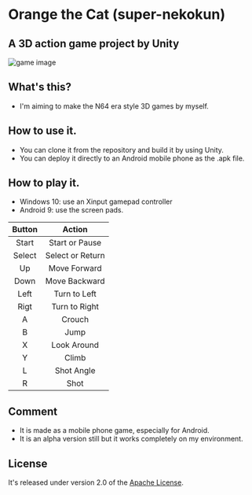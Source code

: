 # Orange the Cat (super-nekokun)
## A 3D action game project by Unity
![game image](https://i.imgur.com/Hr8HG8X.png)

## What's this?
- I'm aiming to make the N64 era style 3D games by myself.

## How to use it.
- You can clone it from the repository and build it by using Unity.
- You can deploy it directly to an Android mobile phone as the .apk file.

## How to play it.
- Windows 10: use an Xinput gamepad controller 
- Android 9: use the screen pads.

|Button|Action|
|:-:|:-:|
|Start|Start or Pause|
|Select|Select or Return|
|Up|Move Forward|
|Down|Move Backward|
|Left|Turn to Left|
|Rigt|Turn to Right|
|A|Crouch|
|B|Jump|
|X|Look Around|
|Y|Climb|
|L|Shot Angle|
|R|Shot|

## Comment
- It is made as a mobile phone game, especially for Android.
- It is an alpha version still but it works completely on my environment.

## License
It's released under version 2.0 of the [Apache License](https://www.apache.org/licenses/LICENSE-2.0).
